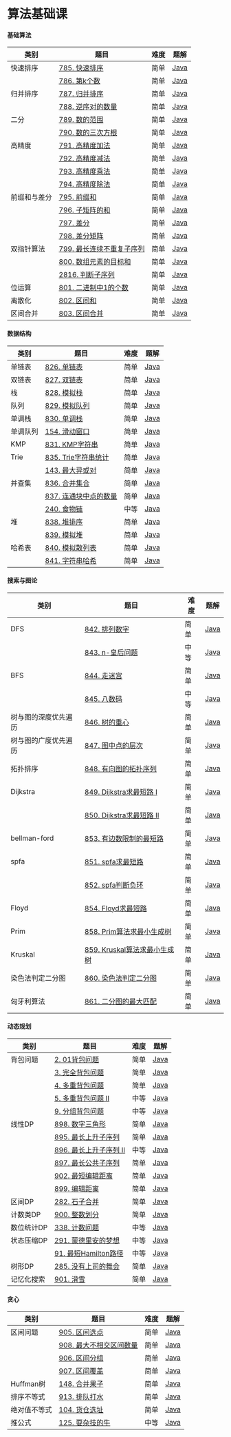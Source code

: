 # 算法基础课

#### 基础算法

| 类别         | 题目                                                         | 难度 | 题解                   |
| ------------ | ------------------------------------------------------------ | ---- | ---------------------- |
| 快速排序     | [785. 快速排序](https://www.acwing.com/problem/content/787/) | 简单 | [Java](java/practice/AcWing%20785.%20快速排序.md) |
|              | [786. 第k个数](https://www.acwing.com/problem/content/788/)  | 简单 | [Java](java/practice/AcWing%20786.%20第k个数.md) |
| 归并排序     | [787. 归并排序](https://www.acwing.com/problem/content/789/) | 简单 | [Java](java/practice/AcWing%20787.%20归并排序.md) |
|              | [788. 逆序对的数量](https://www.acwing.com/problem/content/790/) | 简单 | [Java](java/practice/AcWing%20788.%20逆序对的数量.md) |
| 二分         | [789. 数的范围](https://www.acwing.com/problem/content/791/) | 简单 | [Java](java/practice/AcWing%20789.%20数的范围.md) |
|              | [790. 数的三次方根](https://www.acwing.com/problem/content/792/) | 简单 | [Java](java/practice/AcWing%20790.%20数的三次方根.md) |
| 高精度       | [791. 高精度加法](https://www.acwing.com/problem/content/793/) | 简单 | [Java](java/practice/AcWing%20791.%20高精度加法.md) |
|              | [792. 高精度减法](https://www.acwing.com/problem/content/794/) | 简单 | [Java](java/practice/AcWing%20792.%20高精度减法.md) |
|              | [793. 高精度乘法](https://www.acwing.com/problem/content/795/) | 简单 | [Java](java/practice/AcWing%20793.%20高精度乘法.md) |
|              | [794. 高精度除法](https://www.acwing.com/problem/content/796/) | 简单 | [Java](java/practice/AcWing%20794.%20高精度除法.md) |
| 前缀和与差分 | [795. 前缀和](https://www.acwing.com/problem/content/797/)   | 简单 | [Java](java/practice/AcWing%20795.%20前缀和.md) |
|              | [796. 子矩阵的和](https://www.acwing.com/problem/content/798/) | 简单 | [Java](java/practice/AcWing%20796.%20子矩阵的和.md) |
|              | [797. 差分](https://www.acwing.com/problem/content/799/)     | 简单 | [Java](java/practice/AcWing%20797.%20差分.md) |
|              | [798. 差分矩阵](https://www.acwing.com/problem/content/800/) | 简单 | [Java](java/practice/AcWing%20798.%20差分矩阵.md) |
| 双指针算法   | [799. 最长连续不重复子序列](https://www.acwing.com/problem/content/801/) | 简单 | [Java](java/practice/AcWing%20799.%20最长连续不重复子序列.md) |
|              | [800. 数组元素的目标和](https://www.acwing.com/problem/content/802/) | 简单 | [Java](java/practice/AcWing%20800.%20数组元素的目标和.md) |
|              | [2816. 判断子序列](https://www.acwing.com/problem/content/2818/) | 简单 | [Java](java/practice/AcWing%202816.%20判断子序列.md) |
| 位运算       | [801. 二进制中1的个数](https://www.acwing.com/problem/content/803/) | 简单 | [Java](java/practice/AcWing%20801.%20二进制中1的个数.md) |
| 离散化       | [802. 区间和](https://www.acwing.com/problem/content/804/)   | 简单 | [Java](java/practice/AcWing%20802.%20区间和.md) |
| 区间合并     | [803. 区间合并](https://www.acwing.com/problem/content/805/) | 简单 | [Java](java/practice/AcWing%20803.%20区间合并.md) |

#### 数据结构

| 类别     | 题目                                                         | 难度 | 题解                   |
| -------- | ------------------------------------------------------------ | ---- | ---------------------- |
| 单链表   | [826. 单链表](https://www.acwing.com/problem/content/828/)   | 简单 | [Java](java/practice/AcWing%20826.%20单链表.md) |
| 双链表   | [827. 双链表](https://www.acwing.com/problem/content/829/)   | 简单 | [Java](java/practice/AcWing%20827.%20双链表.md) |
| 栈       | [828. 模拟栈](https://www.acwing.com/problem/content/830/)   | 简单 | [Java](java/practice/AcWing%20828.%20模拟栈.md) |
| 队列     | [829. 模拟队列](https://www.acwing.com/problem/content/831/) | 简单 | [Java](java/practice/AcWing%20829.%20模拟队列.md) |
| 单调栈   | [830. 单调栈](https://www.acwing.com/problem/content/832/)   | 简单 | [Java](java/practice/AcWing%20830.%20单调栈.md) |
| 单调队列 | [154. 滑动窗口](https://www.acwing.com/problem/content/156/) | 简单 | [Java](java/practice/AcWing%20154.%20滑动窗口.md) |
| KMP      | [831. KMP字符串](https://www.acwing.com/problem/content/833/) | 简单 | [Java](java/practice/AcWing%20831.%20KMP字符串.md) |
| Trie     | [835. Trie字符串统计](https://www.acwing.com/problem/content/837/) | 简单 | [Java](java/practice/AcWing%20835.%20Trie字符串统计.md) |
|          | [143. 最大异或对](https://www.acwing.com/problem/content/145/) | 简单 | [Java](java/practice/AcWing%20143.%20最大异或对.md) |
| 并查集   | [836. 合并集合](https://www.acwing.com/problem/content/838/) | 简单 | [Java](java/practice/AcWing%20836.%20合并集合.md) |
|          | [837. 连通块中点的数量](https://www.acwing.com/problem/content/839/) | 简单 | [Java](java/practice/AcWing%20837.%20连通块中点的数量.md) |
|          | [240. 食物链](https://www.acwing.com/problem/content/242/)   | 中等 | [Java](java/practice/AcWing%20240.%20食物链.md) |
| 堆       | [838. 堆排序](https://www.acwing.com/problem/content/840/)   | 简单 | [Java](java/practice/AcWing%20838.%20堆排序.md) |
|          | [839. 模拟堆](https://www.acwing.com/problem/content/841/)   | 简单 | [Java](java/practice/AcWing%20839.%20模拟堆.md) |
| 哈希表   | [840. 模拟散列表](https://www.acwing.com/problem/content/842/) | 简单 | [Java](java/practice/AcWing%20840.%20模拟散列表.md) |
|          | [841. 字符串哈希](https://www.acwing.com/problem/content/843/) | 简单 | [Java](java/practice/AcWing%20841.%20字符串哈希.md) |

#### 搜索与图论

| 类别                 | 题目                                                         | 难度 | 题解                   |
| -------------------- | ------------------------------------------------------------ | ---- | ---------------------- |
| DFS                  | [842. 排列数字](https://www.acwing.com/problem/content/844/) | 简单 | [Java](java/practice/AcWing%20842.%20排列数字.md) |
|                      | [843. n-皇后问题](https://www.acwing.com/problem/content/845/) | 中等 | [Java](java/practice/AcWing%20843.%20n-皇后问题.md) |
| BFS                  | [844. 走迷宫](https://www.acwing.com/problem/content/846/)   | 简单 | [Java](java/practice/AcWing%20844.%20走迷宫.md) |
|                      | [845. 八数码](https://www.acwing.com/problem/content/847/)   | 中等 | [Java](java/practice/AcWing%20845.%20八数码.md) |
| 树与图的深度优先遍历 | [846. 树的重心](https://www.acwing.com/problem/content/848/) | 简单 | [Java](java/practice/AcWing%20846.%20树的重心.md) |
| 树与图的广度优先遍历 | [847. 图中点的层次](https://www.acwing.com/problem/content/849/) | 简单 | [Java](java/practice/AcWing%20847.%20图中点的层次.md) |
| 拓扑排序             | [848. 有向图的拓扑序列](https://www.acwing.com/problem/content/850/) | 简单 | [Java](java/practice/AcWing%20848.%20有向图的拓扑序列.md) |
| Dijkstra             | [849. Dijkstra求最短路 I](https://www.acwing.com/problem/content/851/) | 简单 | [Java](java/practice/AcWing%20849.%20Dijkstra求最短路%20I.md) |
|                      | [850. Dijkstra求最短路 II](https://www.acwing.com/problem/content/852/) | 简单 | [Java](java/practice/AcWing%20850.%20Dijkstra求最短路%20II.md) |
| bellman-ford         | [853. 有边数限制的最短路](https://www.acwing.com/problem/content/855/) | 简单 | [Java](java/practice/AcWing%20853.%20有边数限制的最短路.md) |
| spfa                 | [851. spfa求最短路](https://www.acwing.com/problem/content/853/) | 简单 | [Java](java/practice/AcWing%20851.%20spfa求最短路.md) |
|                      | [852. spfa判断负环](https://www.acwing.com/problem/content/854/) | 简单 | [Java](java/practice/AcWing%20852.%20spfa判断负环.md) |
| Floyd                | [854. Floyd求最短路](https://www.acwing.com/problem/content/856/) | 简单 | [Java](java/practice/AcWing%20854.%20Floyd求最短路.md) |
| Prim                 | [858. Prim算法求最小生成树](https://www.acwing.com/problem/content/860/) | 简单 | [Java](java/practice/AcWing%20858.%20Prim算法求最小生成树.md) |
| Kruskal              | [859. Kruskal算法求最小生成树](https://www.acwing.com/problem/content/861/) | 简单 | [Java](java/practice/AcWing%20859.%20Kruskal算法求最小生成树.md) |
| 染色法判定二分图     | [860. 染色法判定二分图](https://www.acwing.com/problem/content/862/) | 简单 | [Java](java/practice/AcWing%20860.%20染色法判定二分图.md) |
| 匈牙利算法           | [861. 二分图的最大匹配](https://www.acwing.com/problem/content/863/) | 简单 | [Java](java/practice/AcWing%20861.%20二分图的最大匹配.md) |



#### 动态规划

| 类别       | 题目                                                         | 难度 | 题解                                                         |
| ---------- | ------------------------------------------------------------ | ---- | ------------------------------------------------------------ |
| 背包问题   | [2. 01背包问题](https://www.acwing.com/problem/content/2/)   | 简单 | [Java](java/practice/AcWing%202.%2001背包问题.md)            |
|            | [3. 完全背包问题](https://www.acwing.com/problem/content/3/) | 简单 | [Java](java/practice/AcWing%203.%20完全背包问题.md)          |
|            | [4. 多重背包问题](https://www.acwing.com/problem/content/4/) | 简单 | [Java](java/practice/AcWing%204.%20多重背包问题)             |
|            | [5. 多重背包问题 II](https://www.acwing.com/problem/content/5/) | 中等 | [Java](java/practice/AcWing%205.%20多重背包问题%20II)        |
|            | [9. 分组背包问题](https://www.acwing.com/problem/content/9/) | 中等 | [Java](java/practice/AcWing%209.%20分组背包问题)             |
| 线性DP     | [898. 数字三角形](https://www.acwing.com/problem/content/900/) | 简单 | [Java](java/practice/AcWing%20898.%20数字三角形)             |
|            | [895. 最长上升子序列](https://www.acwing.com/problem/content/897/) | 简单 | [Java](java/practice/AcWing%20895.%20最长上升子序列)         |
|            | [896. 最长上升子序列 II](https://www.acwing.com/problem/content/898/) | 中等 | [Java](java/practice/AcWing%20896.%20最长上升子序列%20II.md) |
|            | [897. 最长公共子序列](https://www.acwing.com/problem/content/899/) | 简单 | [Java](java/practice/AcWing%20897.%20最长公共子序列)         |
|            | [902. 最短编辑距离](https://www.acwing.com/problem/content/904/) | 简单 | [Java](java/practice/AcWing%20902.%20最短编辑距离)           |
|            | [899. 编辑距离](https://www.acwing.com/problem/content/901/) | 简单 | [Java](java/practice/AcWing%20899.%20编辑距离)               |
| 区间DP     | [282. 石子合并](https://www.acwing.com/problem/content/284/) | 简单 | [Java](java/practice/AcWing%20282.%20石子合并)               |
| 计数类DP   | [900. 整数划分](https://www.acwing.com/problem/content/902/) | 简单 | [Java](java/practice/AcWing%20900.%20整数划分)               |
| 数位统计DP | [338. 计数问题](https://www.acwing.com/problem/content/340/) | 中等 | [Java](java/practice/AcWing%20338.%20计数问题)               |
| 状态压缩DP | [291. 蒙德里安的梦想](https://www.acwing.com/problem/content/293/) | 中等 | [Java](java/practice/AcWing%20291.%20蒙德里安的梦想)         |
|            | [91. 最短Hamilton路径](https://www.acwing.com/problem/content/93/) | 中等 | [Java](java/practice/AcWing%2091.%20最短Hamilton路径)        |
| 树形DP     | [285. 没有上司的舞会](https://www.acwing.com/problem/content/287/) | 简单 | [Java](java/practice/AcWing%20285.%20没有上司的舞会)         |
| 记忆化搜索 | [901. 滑雪](https://www.acwing.com/problem/content/903/)     | 简单 | [Java](java/practice/AcWing%20901.%20滑雪)                   |

#### 贪心

| 类别         | 题目                                                         | 难度 | 题解                   |
| ------------ | ------------------------------------------------------------ | ---- | ---------------------- |
| 区间问题     | [905. 区间选点](https://www.acwing.com/problem/content/907/) | 简单 | [Java](java/practice/AcWing%20905.%20区间选点) |
|              | [908. 最大不相交区间数量](https://www.acwing.com/problem/content/910/) | 简单 | [Java](java/practice/AcWing%20908.%20最大不相交区间数量) |
|              | [906. 区间分组](https://www.acwing.com/problem/content/908/) | 简单 | [Java](java/practice/AcWing%20906.%20区间分组) |
|              | [907. 区间覆盖](https://www.acwing.com/problem/content/909/) | 简单 | [Java](java/practice/AcWing%20907.%20区间覆盖) |
| Huffman树    | [148. 合并果子](https://www.acwing.com/problem/content/150/) | 简单 | [Java](java/practice/AcWing%20148.%20合并果子) |
| 排序不等式   | [913. 排队打水](https://www.acwing.com/problem/content/description/915/) | 简单 | [Java](java/practice/AcWing%20913.%20排队打水) |
| 绝对值不等式 | [104. 货仓选址](https://www.acwing.com/problem/content/106/) | 简单 | [Java](java/practice/AcWing%20104.%20货仓选址) |
| 推公式       | [125. 耍杂技的牛](https://www.acwing.com/problem/content/127/) | 中等 | [Java](java/practice/AcWing%20125.%20耍杂技的牛) |



